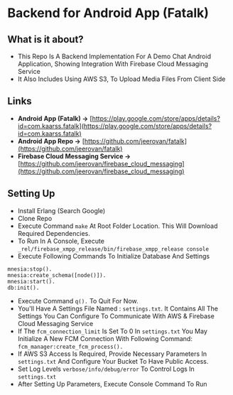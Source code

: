 # Backend for Android App (Fatalk)

## What is it about?
- This Repo Is A Backend Implementation For A Demo Chat Android Application, Showing Integration With Firebase Cloud Messaging Service
- It Also Includes Using AWS S3, To Upload Media Files From Client Side

## Links
- **Android App (Fatalk) ->** [https://play.google.com/store/apps/details?id=com.kaarss.fatalk](https://play.google.com/store/apps/details?id=com.kaarss.fatalk)
- **Android App Repo ->** [https://github.com/jeerovan/fatalk](https://github.com/jeerovan/fatalk)
- **Firebase Cloud Messaging Service ->** [https://github.com/jeerovan/firebase_cloud_messaging](https://github.com/jeerovan/firebase_cloud_messaging)

## Setting Up
- Install Erlang (Search Google)
- Clone Repo
- Execute Command `make` At Root Folder Location. This Will Download Required Dependencies.
- To Run In A Console, Execute `_rel/firebase_xmpp_release/bin/firebase_xmpp_release console`
- Execute Following Commands To Initialize Database And Settings
```
mnesia:stop().
mnesia:create_schema([node()]).
mnesia:start().
db:init().
```
- Execute Command `q().` To Quit For Now.
- You'll Have A Settings File Named : `settings.txt`. It Contains All The Settings You Can Configure To Communicate With AWS & Firebase Cloud Messaging Service
- If The `fcm_connection_limit` Is Set To 0 In `settings.txt` You May Initialize A New FCM Connection With Following Command: `fcm_manager:create_fcm_process().`
- If AWS S3 Access Is Required, Provide Necessary Parameters In `settings.txt` And Configure Your Bucket To Have Public Access.
- Set Log Levels `verbose/info/debug/error` To Control Logs In `settings.txt`
- After Setting Up Parameters, Execute Console Command To Run
